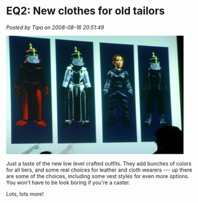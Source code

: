 # EQ2: New clothes for old tailors

*Posted by Tipa on 2008-08-16 20:51:49*

![](../../../uploads/2008/08/stp61365-1.jpg "stp61365-1")

Just a taste of the new low level crafted outfits. They add bunches of colors for all tiers, and some real choices for leather and cloth wearers --- up there are some of the choices, including some vest styles for even more options. You won't have to be look boring if you're a caster.

Lots, lots more!

